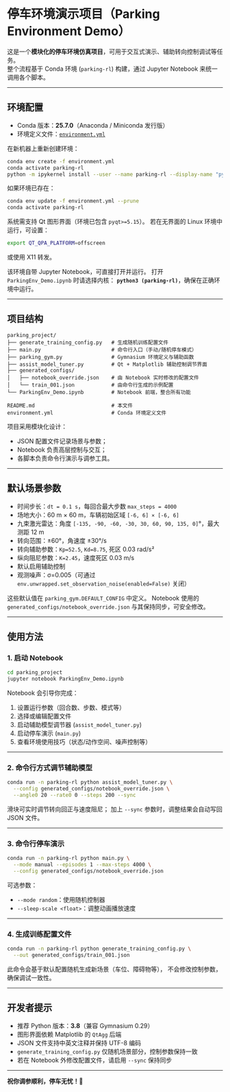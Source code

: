 
# 停车环境演示项目（Parking Environment Demo）

这是一个**模块化的停车环境仿真项目**，可用于交互式演示、辅助转向控制调试等任务。  
整个流程基于 Conda 环境 (`parking-rl`) 构建，通过 Jupyter Notebook 来统一调用各个脚本。

---

## 环境配置

- Conda 版本：**25.7.0**（Anaconda / Miniconda 发行版）
- 环境定义文件：[`environment.yml`](environment.yml)

在新机器上重新创建环境：

```bash
conda env create -f environment.yml
conda activate parking-rl
python -m ipykernel install --user --name parking-rl --display-name "python3 (parking-rl)"
````

如果环境已存在：

```bash
conda env update -f environment.yml --prune
conda activate parking-rl
```

系统需支持 Qt 图形界面（环境已包含 `pyqt>=5.15`）。
若在无界面的 Linux 环境中运行，可设置：

```bash
export QT_QPA_PLATFORM=offscreen
```

或使用 X11 转发。

该环境自带 Jupyter Notebook，可直接打开并运行。
打开 `ParkingEnv_Demo.ipynb` 时请选择内核：
**`python3 (parking-rl)`**，确保在正确环境中运行。

---

## 项目结构

```
parking_project/
├── generate_training_config.py   # 生成随机训练配置文件
├── main.py                       # 命令行入口（手动/随机停车模式）
├── parking_gym.py                # Gymnasium 环境定义与辅助函数
├── assist_model_tuner.py         # Qt + Matplotlib 辅助控制调节界面
├── generated_configs/
│   ├── notebook_override.json    # 由 Notebook 实时修改的配置文件
│   └── train_001.json            # 由命令行生成的示例配置
└── ParkingEnv_Demo.ipynb         # Notebook 前端，整合所有功能

README.md                         # 本文件
environment.yml                   # Conda 环境定义文件
```

项目采用模块化设计：

* JSON 配置文件记录场景与参数；
* Notebook 负责高层控制与交互；
* 各脚本负责命令行演示与调参工具。

---

## 默认场景参数

* 时间步长：`dt = 0.1 s`，每回合最大步数 `max_steps = 4000`
* 场地大小：60 m × 60 m，车辆初始区域 `[-6, 6] × [-6, 6]`
* 九束激光雷达：角度 `[-135, -90, -60, -30, 30, 60, 90, 135, 0]`°，最大测距 12 m
* 转向范围：±60°，角速度 ±30°/s
* 转向辅助参数：`Kp=52.5`, `Kd=8.75`, 死区 0.03 rad/s²
* 纵向阻尼参数：`K=2.45`，速度死区 0.03 m/s
* 默认启用辅助控制
* 观测噪声：σ=0.005（可通过 `env.unwrapped.set_observation_noise(enabled=False)` 关闭）

这些默认值在 `parking_gym.DEFAULT_CONFIG` 中定义。
Notebook 使用的 `generated_configs/notebook_override.json` 与其保持同步，可安全修改。

---

## 使用方法

### 1. 启动 Notebook

```bash
cd parking_project
jupyter notebook ParkingEnv_Demo.ipynb
```

Notebook 会引导你完成：

1. 设置运行参数（回合数、步数、模式等）
2. 选择或编辑配置文件
3. 启动辅助模型调节器 (`assist_model_tuner.py`)
4. 启动停车演示 (`main.py`)
5. 查看环境使用技巧（状态/动作空间、噪声控制等）

---

### 2. 命令行方式调节辅助模型

```bash
conda run -n parking-rl python assist_model_tuner.py \
  --config generated_configs/notebook_override.json \
  --angle0 20 --rate0 0 --steps 200 --sync
```

滑块可实时调节转向回正与速度阻尼；
加上 `--sync` 参数时，调整结果会自动写回 JSON 文件。

---

### 3. 命令行停车演示

```bash
conda run -n parking-rl python main.py \
  --mode manual --episodes 1 --max-steps 4000 \
  --config generated_configs/notebook_override.json
```

可选参数：

* `--mode random`：使用随机控制器
* `--sleep-scale <float>`：调整动画播放速度

---

### 4. 生成训练配置文件

```bash
conda run -n parking-rl python generate_training_config.py \
  --out generated_configs/train_001.json
```

此命令会基于默认配置随机生成新场景（车位、障碍物等），
不会修改控制参数，确保调试一致性。

---

## 开发者提示

* 推荐 Python 版本：**3.8**（兼容 Gymnasium 0.29）
* 图形界面依赖 Matplotlib 的 `QtAgg` 后端
* JSON 文件支持中英文注释并保持 UTF-8 编码
* `generate_training_config.py` 仅随机场景部分，控制参数保持一致
* 若在 Notebook 外修改配置文件，请启用 `--sync` 保持同步

---

**祝你调参顺利，停车无忧！🚗**
